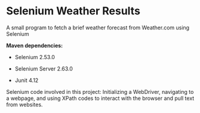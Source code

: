 # Selenium Weather Results
A small program to fetch a brief weather forecast from Weather.com using Selenium

**Maven dependencies:**

* Selenium 2.53.0

* Selenium Server 2.63.0

* Junit 4.12

Selenium code involved in this project:
Initializing a WebDriver, navigating to a webpage, and using XPath codes to interact with the browser and pull text from websites.

